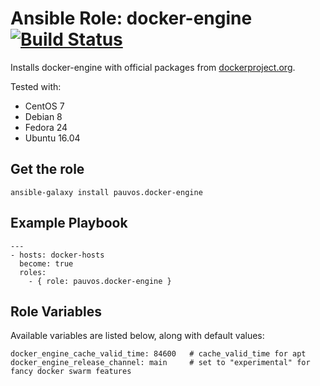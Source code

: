 # Ansible Role: docker-engine [![Build Status](https://travis-ci.org/pauvos/ansible-role-docker-engine.svg?branch=master)](https://travis-ci.org/pauvos/ansible-role-docker-engine)

Installs docker-engine with official packages from [dockerproject.org](https://dockerproject.org/).

Tested with:

* CentOS 7
* Debian 8
* Fedora 24
* Ubuntu 16.04

## Get the role

    ansible-galaxy install pauvos.docker-engine

## Example Playbook

    ---
    - hosts: docker-hosts
      become: true
      roles:
        - { role: pauvos.docker-engine }

## Role Variables

Available variables are listed below, along with default values:

    docker_engine_cache_valid_time: 84600   # cache_valid_time for apt
    docker_engine_release_channel: main     # set to "experimental" for fancy docker swarm features

